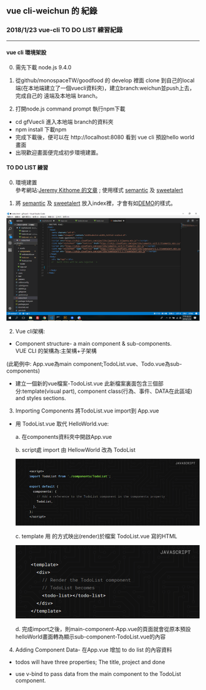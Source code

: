 ## vue cli-weichun 的 紀錄

### 2018/1/23 vue-cli TO DO LIST 練習紀錄 

***

#### vue cli 環境架設

0. 需先下載 node.js 9.4.0

1. 從github/monospaceTW/goodfood 的 develop 裡面 clone 到自己的local端(在本地端建立了一個vuecli資料夾)，建立branch:weichun並push上去，完成自己的 遠端及本地端 branch。

2. 打開node.js command prompt 執行npm下載
- cd gfVuecli 進入本地端 branch的資料夾
- npm install 下載npm
- 完成下載後，便可以在 http://localhost:8080 看到 vue cli 預設hello world 畫面
- 出現歡迎畫面便完成初步環境建置。 

#### TO DO LIST 練習

0. 環境建置  
參考網站:[Jeremy Kithome 的文章](https://scotch.io/tutorials/build-a-to-do-app-with-vue-js-2) ; 
使用樣式 [semantic](https://semantic-ui.com/) 及 [sweetalert](https://sweetalert.js.org/)


1. 將 [semantic](https://semantic-ui.com/) 及 [sweetalert](https://sweetalert.js.org/) 放入index裡，才會有如[DEMO](https://todo-vue.herokuapp.com/)的樣式。


![image](../imgs/style.png)

2. Vue cli架構:

- Component structure- a main component & sub-components. <br>
VUE CLI 的架構為:主架構+子架構


(此範例中: App.vue為main component;TodoList.vue、Todo.vue為sub-components)

- 建立一個新的vue檔案-TodoList.vue 此新檔案裏面包含三個部分:template(visual part), component class(行為、事件、DATA在此區域) and styles sections.


3. Importing Components 將TodoList.vue import到 App.vue

- 用 TodoList.vue 取代 HelloWorld.vue:


  a. 在components資料夾中開啟App.vue


  b. script處 import 由 HellowWorld 改為 TodoList


  ![image](../imgs/import.png)
  


  c. template 用 <todo-list> </todo-list>的方式映出(render)於檔案 TodoList.vue 寫的HTML


  ![image](../imgs/importTemplate.png)
  


  d. 完成import之後，則main-component-App.vue的頁面就會從原本預設helloWorld畫面轉為顯示sub-component-TodoList.vue的內容
  <br>


4. Adding Component Data- 在App.vue 增加 to do list 的內容資料

- todos will have three properties; The title, project and done

- use v-bind  to pass data from the main component to the TodoList component. <todo-list v-bind:todos="todos"></todo-list>

